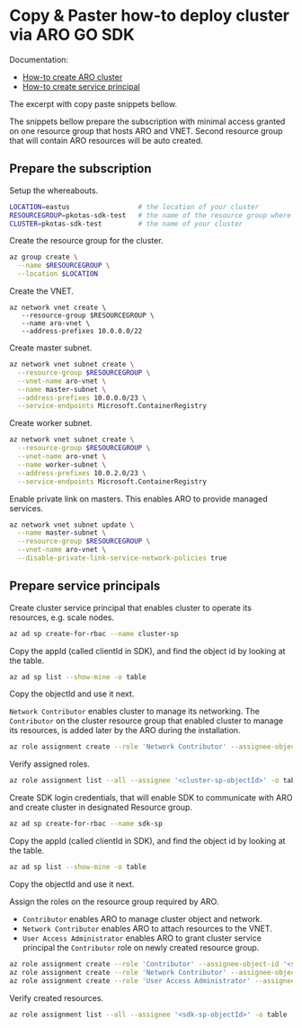 # Copy & Paster how-to deploy cluster via ARO GO SDK

Documentation:
 - [How-to create ARO cluster](https://docs.microsoft.com/en-us/azure/openshift/tutorial-create-cluster)
 - [How-to create service principal](https://docs.microsoft.com/en-us/azure/openshift/howto-create-service-principal?pivots=aro-azurecli)

The excerpt with copy paste snippets bellow.

The snippets bellow prepare the subscription with minimal access granted on one resource group that hosts ARO and VNET.
Second resource group that will contain ARO resources will be auto created.


## Prepare the subscription

Setup the whereabouts.
```bash
LOCATION=eastus                 # the location of your cluster
RESOURCEGROUP=pkotas-sdk-test   # the name of the resource group where you want to create your cluster
CLUSTER=pkotas-sdk-test         # the name of your cluster
```

Create the resource group for the cluster.
```bash
az group create \
  --name $RESOURCEGROUP \
  --location $LOCATION
```

Create the VNET.
```
az network vnet create \
   --resource-group $RESOURCEGROUP \
   --name aro-vnet \
   --address-prefixes 10.0.0.0/22
```

Create master subnet.
```bash
az network vnet subnet create \
  --resource-group $RESOURCEGROUP \
  --vnet-name aro-vnet \
  --name master-subnet \
  --address-prefixes 10.0.0.0/23 \
  --service-endpoints Microsoft.ContainerRegistry
```

Create worker subnet.
```bash
az network vnet subnet create \
  --resource-group $RESOURCEGROUP \
  --vnet-name aro-vnet \
  --name worker-subnet \
  --address-prefixes 10.0.2.0/23 \
  --service-endpoints Microsoft.ContainerRegistry
```

Enable private link on masters. This enables ARO to provide managed services.
```bash
az network vnet subnet update \
  --name master-subnet \
  --resource-group $RESOURCEGROUP \
  --vnet-name aro-vnet \
  --disable-private-link-service-network-policies true
```

## Prepare service principals

Create cluster service principal that enables cluster to operate its resources, e.g. scale nodes.
```bash
az ad sp create-for-rbac --name cluster-sp
```

Copy the appId (called clientId in SDK), and find the object id by looking at the table.

```bash
az ad sp list --show-mine -o table
```
Copy the objectId and use it next.

`Network Contributor` enables cluster to manage its networking.
The `Contributor` on the cluster resource group that enabled cluster to manage its resources, is added later by the ARO during the installation.
```bash
az role assignment create --role 'Network Contributor' --assignee-object-id '<cluster-sp-objectId>' --resource-group $RESOURCEGROUP --assignee-principal-type 'ServicePrincipal'
```

Verify assigned roles.
```bash
az role assignment list --all --assignee '<cluster-sp-objectId>' -o table
```


Create SDK login credentials, that will enable SDK to communicate with ARO and create cluster in designated Resource group.
```bash
az ad sp create-for-rbac --name sdk-sp
```

Copy the appId (called clientId in SDK), and find the object id by looking at the table.

```bash
az ad sp list --show-mine -o table
```
Copy the objectId and use it next.


Assign the roles on the resource group required by ARO.
- `Contributor` enables ARO to manage cluster object and network.
- `Network Contributor` enables ARO to attach resources to the VNET.
- `User Access Administrator` enables ARO to grant cluster service principal the `Contributor` role on newly created resource group.

```bash
az role assignment create --role 'Contributor' --assignee-object-id '<sdk-sp-objectId>' --resource-group $RESOURCEGROUP --assignee-principal-type 'ServicePrincipal'
az role assignment create --role 'Network Contributor' --assignee-object-id '<sdk-sp-objectId>' --resource-group $RESOURCEGROUP --assignee-principal-type 'ServicePrincipal'
az role assignment create --role 'User Access Administrator' --assignee-object-id '<sdk-sp-objectId>' --resource-group $RESOURCEGROUP --assignee-principal-type 'ServicePrincipal'
```

Verify created resources.
```bash
az role assignment list --all --assignee '<sdk-sp-objectId>' -o table
```